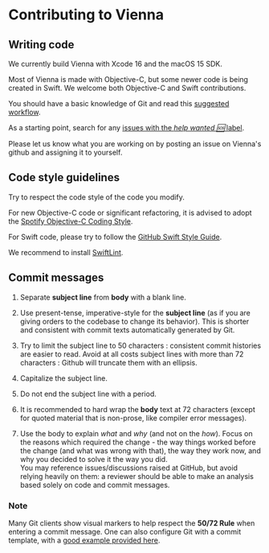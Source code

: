 # Contributing to Vienna

## Writing code

We currently build Vienna with Xcode 16 and the macOS 15 SDK.

Most of Vienna is made with Objective-C, but some newer code is being created in Swift. We welcome both Objective-C and Swift contributions.

You should have a basic knowledge of Git and read this [suggested workflow](https://github.com/ViennaRSS/vienna-rss/wiki/Good-manners-with-Git).

As a starting point, search for any [issues with the *help wanted 🆘* label](https://github.com/ViennaRSS/vienna-rss/labels/help%20wanted%20%3Asos%3A).

Please let us know what you are working on by posting an issue on Vienna's github and assigning it to yourself.

## Code style guidelines

Try to respect the code style of the code you modify. 

For new Objective-C code or significant refactoring, it is advised to adopt the [Spotify Objective-C Coding Style](https://github.com/spotify/ios-style).

For Swift code, please try to follow the [GitHub Swift Style Guide](https://github.com/github/swift-style-guide).

We recommend to install [SwiftLint](https://github.com/realm/SwiftLint).

## Commit messages

1. Separate __subject line__ from __body__ with a blank line.

2. Use present-tense, imperative-style for the __subject line__ (as if you are giving orders to the codebase to change its behavior). This is shorter and consistent with commit texts automatically generated by Git.

3. Try to limit the subject line to 50 characters : consistent commit histories are easier to read. Avoid at all costs subject lines with more than 72 characters : Github will truncate them with an ellipsis.

4. Capitalize the subject line.

5. Do not end the subject line with a period.

6. It is recommended to hard wrap the __body__ text at 72 characters (except for quoted material that is non-prose, like compiler error messages).

7. Use the body to explain _what_ and _why_ (and not on the _how_). Focus on the reasons which required the change - the way things worked before the change (and what was wrong with that), the way they work now, and why you decided to solve it the way you did.  
You may reference issues/discussions raised at GitHub, but avoid relying heavily on them: a reviewer should be able to make an analysis based solely on code and commit messages.

### Note

Many Git clients show visual markers to help respect the __50/72 Rule__ when entering a commit message. One can also configure Git with a commit template, with a [good example provided here](https://gist.github.com/lisawolderiksen/a7b99d94c92c6671181611be1641c733).
